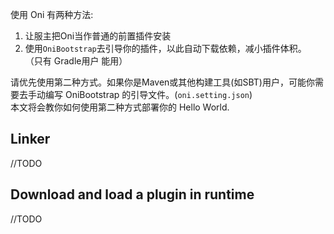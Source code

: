使用 Oni 有两种方法:

1. 让服主把Oni当作普通的前置插件安装
2. 使用`OniBootstrap`去引导你的插件，以此自动下载依赖，减小插件体积。 （只有 Gradle用户 能用）

请优先使用第二种方式。如果你是Maven或其他构建工具(如SBT)用户，可能你需要去手动编写 OniBootstrap 的引导文件。(`oni.setting.json`)  
本文将会教你如何使用第二种方式部署你的 Hello World.

## Linker

//TODO

## Download and load a plugin in runtime

//TODO